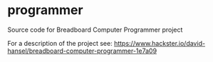 # programmer
Source code for Breadboard Computer Programmer project

For a description of the project see:
https://www.hackster.io/david-hansel/breadboard-computer-programmer-1e7a09

